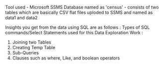 Tool used - Microsoft SSMS
Database named as 'census' - consists of two tables which are basically CSV flat files uploded to SSMS and named as data1 and data2

Insights you get from the data using SQL are as follows : 
Types of SQL commands/Select Statements used for this Data Exploration Work :
1. Joining two Tables
2. Creating Temp Table
3. Sub-Queries
4. Clauses such as where, Like, and boolean operators
